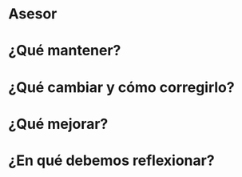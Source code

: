 # Asesor

# ¿Qué mantener?

# ¿Qué cambiar y cómo corregirlo?

# ¿Qué mejorar?

# ¿En qué debemos reflexionar?